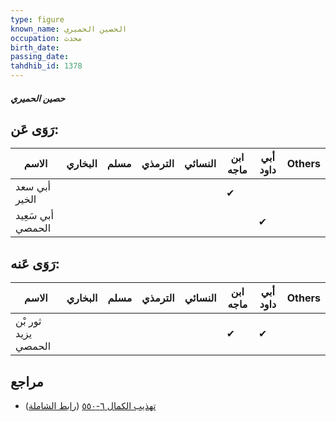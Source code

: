 ```yaml
---
type: figure
known_name: الحصين الحميري
occupation: محدث
birth_date:
passing_date:
tahdhib_id: 1378
---
```

##### حصين الحميري

## رَوَى عَن:
| الاسم             | البخاري | مسلم | الترمذي | النسائي | ابن ماجه | أبي داود | Others |
| ----------------- | ------- | ---- | ------- | ------- | -------- | -------- | ------ |
| أبي سعد الخير     |         |      |         |         | ✔        |          |        |
| أبي سَعِيد الحمصي |         |      |         |         |          | ✔        |        |
## رَوَى عَنه:
| الاسم               | البخاري | مسلم | الترمذي | النسائي | ابن ماجه | أبي داود | Others |
| ------------------- | ------- | ---- | ------- | ------- | -------- | -------- | ------ |
| ثور بْن يزيد الحمصي |         |      |         |         | ✔        | ✔        |        |
## مراجع
- [تهذيب الكمال ٦-٥٥٠](obsidian://open?vault=Tahdhib-al-Kamal&file=Figures/١٣٧٨-حصين%20الحميري) ([رابط الشاملة](https://shamela.ws/book/3722/3214))
